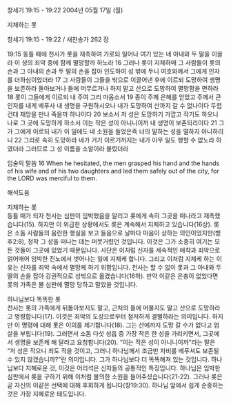 창세기 19:15 - 19:22 
2004년 05월 17일 (월)

지체하는 롯



창세기 19:15 - 19:22 / 새찬송가 262 장


19:15 동틀 때에 천사가 롯을 재촉하여 가로되 일어나 여기 있는 네 아내와 두 딸을 이끌라 이 성의 죄악 중에 함께 멸망할까 하노라 16 그러나 롯이 지체하매 그 사람들이 롯의 손과 그 아내의 손과 두 딸의 손을 잡아 인도하여 성 밖에 두니 여호와께서 그에게 인자를 더하심이었더라 17 그 사람들이 그들을 밖으로 이끌어낸 후에 이르되 도망하여 생명을 보존하라 돌아보거나 들에 머무르거나 하지 말고 산으로 도망하여 멸망함을 면하라 18 롯이 그들에게 이르되 내 주여 그리 마옵소서 19 종이 주께 은혜를 얻었고 주께서 큰 인자를 내게 베푸사 내 생명을 구원하시오나 내가 도망하여 산까지 갈 수 없나이다 두렵건대 재앙을 만나 죽을까 하나이다 20 보소서 저 성은 도망하기 가깝고 작기도 하오니 나로 그 곳에 도망하게 하소서 이는 작은 성이 아니니이까 내 생명이 보존되리이다 21 그가 그에게 이르되 내가 이 일에도 네 소원을 들었은즉 너의 말하는 성을 멸하지 아니하리니 22 그리로 속히 도망하라 네가 거기 이르기까지는 내가 아무 일도 행할 수 없노라 하였더라 그러므로 그 성 이름을 소알이라 불렀더라 

입술의 말씀 
16 When he hesitated, the men grasped his hand and the hands of his wife and of his two daughters and led them safely out of the city, for the LORD was merciful to them.

해석도움




지체하는 롯  
동틀 때가 되자 천사는 심판이 임박했음을 알리고 롯에게 속히 그곳을 떠나라고 재촉했습니다(15). 하지만 이 위급한 상황에서도 롯은 계속해서 지체하고 있습니다(16상). 롯은 소돔 사람들의 음란한 행실을 보고 들음으로 날마다 마음이 상하는 의인이었지만(벧후2:8), 정작 그 성을 떠나는 데는 머뭇거렸던 것입니다. 이것은 그가 소중히 여기는 모든 것들이 그곳에 있었기 때문입니다. 사단은 이처럼 신자를 세속적인 애착과 죄악으로 얽어매어 임박한 진노에서 벗어나는 일에 지체케 합니다. 그리고 이처럼 지체케 하는 이유는 신자를 죄악 속에서 멸망케 하기 위함입니다. 천사는 할 수 없이 롯과 그 아내와 두 딸의 손을 잡아 강권적으로 성밖으로 옮겼습니다(16하). 만약 이같은 은총이 없었다면 롯의 가족은 불 심판에 멸망 당하고 말았을 것입니다. 

하나님보다 똑똑한 롯  
천사는 롯의 가족에게 뒤돌아보지도 말고, 근처의 들에 머물지도 말고 산으로 도망하라고 명령합니다(17). 이것은 죄악의 도성으로부터 철저하게 결별하라는 의미입니다. 하지만 이 명령에 대해 롯은 이의를 제기합니다(18). 그는 산에까지 도망 갈 수가 없다고 엄살을 부립니다(19). 그러면서 소돔 다섯 성읍 중 가장 작은 한 성을 가리키면서, 그곳에서 생명을 보존케 해 달라고 요청합니다(20). “이는 작은 성이 아니니이까”라는 말은 “저 성은 작으니 죄도 적을 것이고, 그러니 하나님께서 조금만 자비를 베푸셔도 보존될 수 있지 않겠습니까?”란 의미입니다. 그가 하나님보다 더 똑똑해져 있는 것입니다. 하나님보다 지혜로운 것, 이것은 어리석은 신자들의 공통적인 특징입니다. 하나님은 임박한 심판에서 롯을 구하기 위해 이처럼 불의한 소원을 들어주셨습니다(21-22). 그러나 롯은 곧 자신의 이같은 선택에 대해 후회하게 됩니다(창19:30). 하나님 앞에서 쉽게 순종하는 것은 가장 지혜로운 태도입니다.